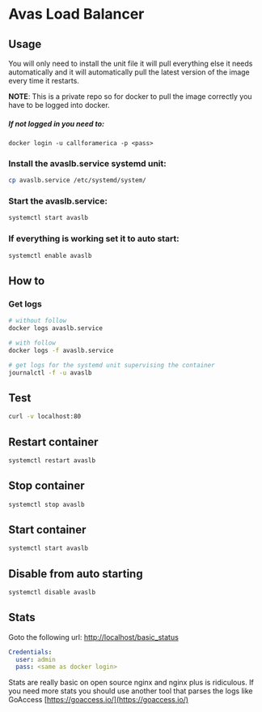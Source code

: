 # Avas Load Balancer

## Usage

You will only need to install the unit file it will pull everything else it needs automatically and it will automatically pull the latest version of the image every time it restarts.


**NOTE**: This is a private repo so for docker to pull the image correctly you have to be logged into docker.

##### If not logged in you need to:
```
docker login -u callforamerica -p <pass>
```


### Install the avaslb.service systemd unit:
```bash
cp avaslb.service /etc/systemd/system/
```

### Start the avaslb.service:
```bash
systemctl start avaslb
```

### If everything is working set it to auto start:
```bash
systemctl enable avaslb
```

## How to

### Get logs
```bash
# without follow
docker logs avaslb.service

# with follow
docker logs -f avaslb.service

# get logs for the systemd unit supervising the container
journalctl -f -u avaslb
```

## Test
```bash
curl -v localhost:80
```

## Restart container
```bash
systemctl restart avaslb
```

## Stop container
```bash
systemctl stop avaslb
```

## Start container
```bash
systemctl start avaslb
```

## Disable from auto starting
```bash
systemctl disable avaslb
```

## Stats
Goto the following url: [http://localhost/basic_status](http://localhost/basic_status)

```yaml
Credentials:
  user: admin
  pass: <same as docker login>
```

Stats are really basic on open source nginx and nginx plus is ridiculous. If you need more stats you should use another tool that parses the logs like GoAccess [https://goaccess.io/](https://goaccess.io/)
